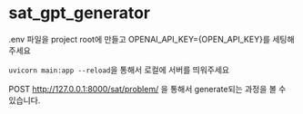 # sat_gpt_generator

.env 파일을 project root에 만들고 OPENAI_API_KEY={OPEN_API_KEY}를 세팅해주세요

`uvicorn main:app --reload`을 통해서 로컬에 서버를 띄워주세요

POST http://127.0.0.1:8000/sat/problem/ 을 통해서 generate되는 과정을 볼 수 있습니다.
